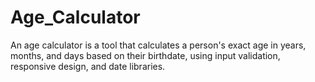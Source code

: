 # Age_Calculator
An age calculator is a tool that calculates a person's exact age in years, months, and days based on their birthdate, using input validation, responsive design, and date libraries.
